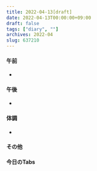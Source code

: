 ```yaml
---
title: 2022-04-13[draft]
date: 2022-04-13T00:00:00+09:00
draft: false
tags: ["diary", ""]
archives: 2022-04
slug: 637210
---
```

#### 午前
- 
#### 午後
- 
#### 体調
- 
#### その他
#### 今日のTabs